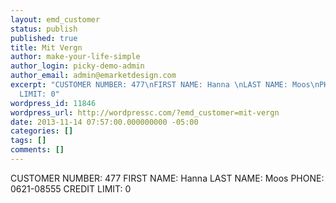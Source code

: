 ```yaml
---
layout: emd_customer
status: publish
published: true
title: Mit Vergn
author: make-your-life-simple
author_login: picky-demo-admin
author_email: admin@emarketdesign.com
excerpt: "CUSTOMER NUMBER: 477\nFIRST NAME: Hanna \nLAST NAME: Moos\nPHONE: 0621-08555\nCREDIT
  LIMIT: 0"
wordpress_id: 11846
wordpress_url: http://wordpressc.com/?emd_customer=mit-vergn
date: 2013-11-14 07:57:00.000000000 -05:00
categories: []
tags: []
comments: []
---
```

CUSTOMER NUMBER: 477
FIRST NAME: Hanna 
LAST NAME: Moos
PHONE: 0621-08555
CREDIT LIMIT: 0

